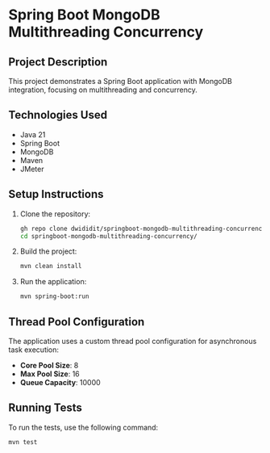 # Spring Boot MongoDB Multithreading Concurrency

## Project Description
This project demonstrates a Spring Boot application with MongoDB integration, focusing on multithreading and concurrency.

## Technologies Used
- Java 21
- Spring Boot
- MongoDB
- Maven
- JMeter

## Setup Instructions
1. Clone the repository:
    ```sh
    gh repo clone dwididit/springboot-mongodb-multithreading-concurrency
    cd springboot-mongodb-multithreading-concurrency/
    ```

2. Build the project:
    ```sh
    mvn clean install
    ```

3. Run the application:
    ```sh
    mvn spring-boot:run
    ```

## Thread Pool Configuration
The application uses a custom thread pool configuration for asynchronous task execution:
- **Core Pool Size**: 8
- **Max Pool Size**: 16
- **Queue Capacity**: 10000


## Running Tests
To run the tests, use the following command:
```sh
mvn test